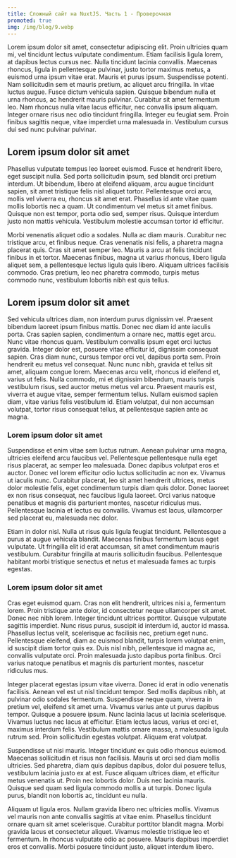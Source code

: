 ```yaml
---
title: Сложный сайт на NuxtJS. Часть 1 - Проверочная
promoted: true
img: /img/blog/9.webp
---
```


Lorem ipsum dolor sit amet, consectetur adipiscing elit. Proin ultricies quam mi, vel tincidunt lectus vulputate condimentum. Etiam facilisis ligula lorem, at dapibus lectus cursus nec. Nulla tincidunt lacinia convallis. Maecenas rhoncus, ligula in pellentesque pulvinar, justo tortor maximus metus, a euismod urna ipsum vitae erat. Mauris et purus ipsum. Suspendisse potenti. Nam sollicitudin sem et mauris pretium, ac aliquet arcu fringilla. In vitae luctus augue. Fusce dictum vehicula sapien. Quisque bibendum nulla et urna rhoncus, ac hendrerit mauris pulvinar. Curabitur sit amet fermentum leo. Nam rhoncus nulla vitae lacus efficitur, nec convallis ipsum aliquam. Integer ornare risus nec odio tincidunt fringilla. Integer eu feugiat sem. Proin finibus sagittis neque, vitae imperdiet urna malesuada in. Vestibulum cursus dui sed nunc pulvinar pulvinar.
<!--more-->
## Lorem ipsum dolor sit amet

Phasellus vulputate tempus leo laoreet euismod. Fusce et hendrerit libero, eget suscipit nulla. Sed porta sollicitudin ipsum, sed blandit orci pretium interdum. Ut bibendum, libero at eleifend aliquam, arcu augue tincidunt sapien, sit amet tristique felis nisl aliquet tortor. Pellentesque orci arcu, mollis vel viverra eu, rhoncus sit amet erat. Phasellus id ante vitae quam mollis lobortis nec a quam. Ut condimentum vel metus sit amet finibus. Quisque non est tempor, porta odio sed, semper risus. Quisque interdum justo non mattis vehicula. Vestibulum molestie accumsan tortor id efficitur.

Morbi venenatis aliquet odio a sodales. Nulla ac diam mauris. Curabitur nec tristique arcu, et finibus neque. Cras venenatis nisi felis, a pharetra magna placerat quis. Cras sit amet semper leo. Mauris a arcu at felis tincidunt finibus in et tortor. Maecenas finibus, magna ut varius rhoncus, libero ligula aliquet sem, a pellentesque lectus ligula quis libero. Aliquam ultrices facilisis commodo. Cras pretium, leo nec pharetra commodo, turpis metus commodo nunc, vestibulum lobortis nibh est quis tellus.

## Lorem ipsum dolor sit amet

Sed vehicula ultrices diam, non interdum purus dignissim vel. Praesent bibendum laoreet ipsum finibus mattis. Donec nec diam id ante iaculis porta. Cras sapien sapien, condimentum a ornare nec, mattis eget arcu. Nunc vitae rhoncus quam. Vestibulum convallis ipsum eget orci luctus gravida. Integer dolor est, posuere vitae efficitur id, dignissim consequat sapien. Cras diam nunc, cursus tempor orci vel, dapibus porta sem. Proin hendrerit eu metus vel consequat. Nunc nunc nibh, gravida et tellus sit amet, aliquam congue lorem. Maecenas arcu velit, rhoncus id eleifend et, varius ut felis. Nulla commodo, mi et dignissim bibendum, mauris turpis vestibulum risus, sed auctor metus metus vel arcu. Praesent mauris est, viverra et augue vitae, semper fermentum tellus. Nullam euismod sapien diam, vitae varius felis vestibulum id. Etiam volutpat, dui non accumsan volutpat, tortor risus consequat tellus, at pellentesque sapien ante ac magna.

### Lorem ipsum dolor sit amet

Suspendisse et enim vitae sem luctus rutrum. Aenean pulvinar urna magna, ultricies eleifend arcu faucibus vel. Pellentesque pellentesque nulla eget risus placerat, ac semper leo malesuada. Donec dapibus volutpat eros et auctor. Donec vel lorem efficitur odio luctus sollicitudin ac non ex. Vivamus ut iaculis nunc. Curabitur placerat, leo sit amet hendrerit ultrices, metus dolor molestie felis, eget condimentum turpis diam quis dolor. Donec laoreet ex non risus consequat, nec faucibus ligula laoreet. Orci varius natoque penatibus et magnis dis parturient montes, nascetur ridiculus mus. Pellentesque lacinia et lectus eu convallis. Vivamus est lacus, ullamcorper sed placerat eu, malesuada nec dolor.

Etiam in dolor nisl. Nulla ut risus quis ligula feugiat tincidunt. Pellentesque a purus at augue vehicula blandit. Maecenas finibus fermentum lacus eget vulputate. Ut fringilla elit id erat accumsan, sit amet condimentum mauris vestibulum. Curabitur fringilla at mauris sollicitudin faucibus. Pellentesque habitant morbi tristique senectus et netus et malesuada fames ac turpis egestas.

### Lorem ipsum dolor sit amet

Cras eget euismod quam. Cras non elit hendrerit, ultrices nisi a, fermentum lorem. Proin tristique ante dolor, id consectetur neque ullamcorper sit amet. Donec nec nibh lorem. Integer tincidunt ultrices porttitor. Quisque vulputate sagittis imperdiet. Nunc risus purus, suscipit id interdum id, auctor id massa. Phasellus lectus velit, scelerisque ac facilisis nec, pretium eget nunc. Pellentesque eleifend, diam ac euismod blandit, turpis lorem volutpat enim, id suscipit diam tortor quis ex. Duis nisl nibh, pellentesque id magna ac, convallis vulputate orci. Proin malesuada justo dapibus porta finibus. Orci varius natoque penatibus et magnis dis parturient montes, nascetur ridiculus mus.

Integer placerat egestas ipsum vitae viverra. Donec id erat in odio venenatis facilisis. Aenean vel est ut nisl tincidunt tempor. Sed mollis dapibus nibh, at pulvinar odio sodales fermentum. Suspendisse neque quam, viverra in pretium vel, eleifend sit amet urna. Vivamus varius ante ut purus dapibus tempor. Quisque a posuere ipsum. Nunc lacinia lacus ut lacinia scelerisque. Vivamus luctus nec lacus at efficitur. Etiam lectus lacus, varius et orci et, maximus interdum felis. Vestibulum mattis ornare massa, a malesuada ligula rutrum sed. Proin sollicitudin egestas volutpat. Aliquam erat volutpat.

Suspendisse ut nisi mauris. Integer tincidunt ex quis odio rhoncus euismod. Maecenas sollicitudin et risus non facilisis. Mauris ut orci sed diam mollis ultricies. Sed pharetra, diam quis dapibus dapibus, dolor dui posuere tellus, vestibulum lacinia justo ex at est. Fusce aliquam ultrices diam, et efficitur metus venenatis ut. Proin nec lobortis dolor. Duis nec lacinia mauris. Quisque sed quam sed ligula commodo mollis a ut turpis. Donec ligula purus, blandit non lobortis ac, tincidunt eu nulla.

Aliquam ut ligula eros. Nullam gravida libero nec ultricies mollis. Vivamus vel mauris non ante convallis sagittis at vitae enim. Phasellus tincidunt ornare quam sit amet scelerisque. Curabitur porttitor blandit magna. Morbi gravida lacus et consectetur aliquet. Vivamus molestie tristique leo et fermentum. In rhoncus vulputate odio ac posuere. Mauris dapibus imperdiet eros et convallis. Morbi posuere tincidunt justo, aliquet interdum libero.
